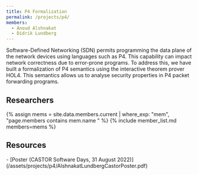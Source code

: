```yaml
---
title: P4 Formalization
permalink: /projects/p4/
members:
  - Anoud Alshnakat
  - Didrik Lundberg
---
```

Software-Defined Networking (SDN) permits programming the data plane of
the network devices using languages such as P4. This capability can impact
network correctness due to error-prone programs. To address this, we have
built a formalization of P4 semantics using the interactive theorem prover
HOL4. This semantics allows us to analyse security properties in P4 packet
forwarding programs.

<h2>Researchers</h2>
{% assign mems = site.data.members.current | where_exp: "mem", "page.members contains mem.name " %}
{% include member_list.md members=mems %}

<div style="clear:both;"></div>

<h2>Resources</h2>
- [Poster (CASTOR Software Days, 31 August 2022)](/assets/projects/p4/AlshnakatLundbergCastorPoster.pdf)
